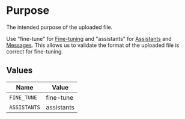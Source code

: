 # Purpose

The intended purpose of the uploaded file.

Use "fine-tune" for [Fine-tuning](/docs/api-reference/fine-tuning) and "assistants" for [Assistants](/docs/api-reference/assistants) and [Messages](/docs/api-reference/messages). This allows us to validate the format of the uploaded file is correct for fine-tuning.



## Values

| Name         | Value        |
| ------------ | ------------ |
| `FINE_TUNE`  | fine-tune    |
| `ASSISTANTS` | assistants   |